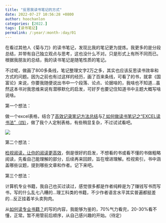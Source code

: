 ```yaml
---
title: "反思我读书笔记的方式"
date: 2022-07-27 10:56:28 +0800
author: hoochanlon
categories: [2022.]
tags: [读书笔记]
permalink: /:year/:month-:day/01
---
```


在看过其他人《菊与刀》的读书笔记，发现比我的笔记更为提炼。我更多的是分段总结，并带有自己独立观点与思考，这也没什么不对。只是形式上有所不同而已。根据我朋友的总结，我的读书笔记是随笔性质的笔记。

不过呢，做画了800多条线，笔记整理文字2万之多，其实也应该反思读书效率和方式的问题。因为之前也有过这样的经历，画了百来条线，可看了的书，就拿《国富论》来说，你要我随便说出书中一个段落、论点、论据啥的，我啥也不知道...虽然这本书对我思维来说有潜移默化的启发，可好歹也要记住知道书中主题大概写啥说啥。

<!-- more -->

第一个想法：

做一个excel表格，结合了[高效记录笔记方法总结](https://zhuanlan.zhihu.com/p/105163429)与[7 如何做读书笔记之“EXCEL读书法”（四）](https://www.xiaohongshu.com/discovery/item/61b0cc0f0000000001028c52)，做了我个人定制表格，有些稍显复杂，不过试试看吧。

![](https://i.imgtg.com/2022/07/27/rgu2p.png)

第二个想法：

[检视阅读，让你的阅读更高效](https://www.douban.com/note/700662087/?_i=8889838zNF9xCJ)，倒是很好的启发，不想看的书或看不懂的书做粗略阅读，先看自己能理解的部分，后续再来回顾，旨在增进理解。检视索引，书中涵盖哪些议题，提到哪些文章和作者。记下来吧。

第三个想法：

计算机专业书籍，我自己也买过读过，感觉很多都是作者纯粹是为了赚钱写书而写书，写的什么乱七八糟的...理工科类的书籍，不少作者语言水平其实普遍都挺差的...反正挂着羊头卖狗肉。

从[如何读专业书籍？](https://www.jianshu.com/p/5169ff232c06)的写的内容，我能够为鉴的，70%气力看完，20-30%看不懂，正常。暂不用管前后顺序，从自己感兴趣的开始。（待定）
